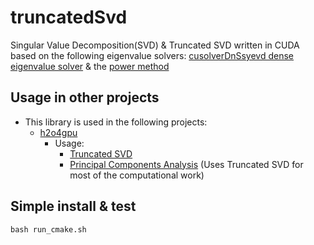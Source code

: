 # truncatedSvd

Singular Value Decomposition(SVD) & Truncated SVD written in CUDA based on the following eigenvalue solvers:
[cusolverDnSsyevd dense eigenvalue solver](http://docs.nvidia.com/cuda/cusolver/index.html#cuds-lt-t-gt-syevd)
 & the [power method](https://en.wikipedia.org/wiki/Power_iteration)

## Usage in other projects
* This library is used in the following projects:
    * [h2o4gpu](https://github.com/h2oai/h2o4gpu/tree/master)
        * Usage:
            * [Truncated SVD](https://github.com/h2oai/h2o4gpu/tree/master/src/gpu/tsvd)
            * [Principal Components Analysis](https://github.com/h2oai/h2o4gpu/tree/master/src/gpu/pca) (Uses Truncated SVD for               most of the computational work)

## Simple install & test

`bash run_cmake.sh`

